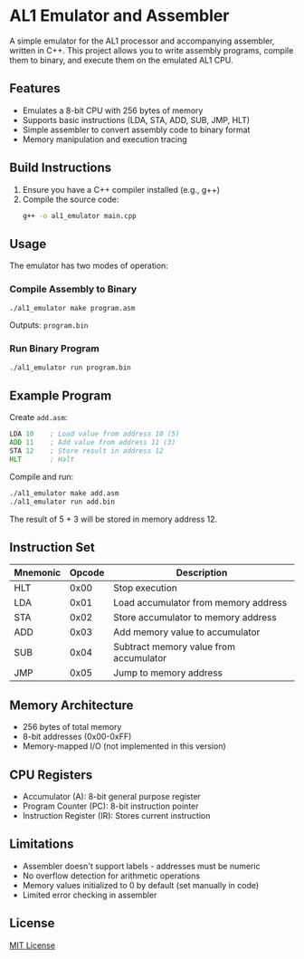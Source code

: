 # AL1 Emulator and Assembler

A simple emulator for the AL1 processor and accompanying assembler, written in C++. This project allows you to write assembly programs, compile them to binary, and execute them on the emulated AL1 CPU.

## Features

- Emulates a 8-bit CPU with 256 bytes of memory
- Supports basic instructions (LDA, STA, ADD, SUB, JMP, HLT)
- Simple assembler to convert assembly code to binary format
- Memory manipulation and execution tracing

## Build Instructions

1. Ensure you have a C++ compiler installed (e.g., g++)
2. Compile the source code:
   ```bash
   g++ -o al1_emulator main.cpp
   ```

## Usage

The emulator has two modes of operation:

### Compile Assembly to Binary
```bash
./al1_emulator make program.asm
```
Outputs: `program.bin`

### Run Binary Program
```bash
./al1_emulator run program.bin
```

## Example Program

Create `add.asm`:
```asm
LDA 10    ; Load value from address 10 (5)
ADD 11    ; Add value from address 11 (3)
STA 12    ; Store result in address 12
HLT       ; Halt
```

Compile and run:
```bash
./al1_emulator make add.asm
./al1_emulator run add.bin
```

The result of 5 + 3 will be stored in memory address 12.

## Instruction Set

| Mnemonic | Opcode | Description                          |
|----------|--------|--------------------------------------|
| HLT      | 0x00   | Stop execution                       |
| LDA      | 0x01   | Load accumulator from memory address |
| STA      | 0x02   | Store accumulator to memory address  |
| ADD      | 0x03   | Add memory value to accumulator      |
| SUB      | 0x04   | Subtract memory value from accumulator |
| JMP      | 0x05   | Jump to memory address               |

## Memory Architecture

- 256 bytes of total memory
- 8-bit addresses (0x00-0xFF)
- Memory-mapped I/O (not implemented in this version)

## CPU Registers

- Accumulator (A): 8-bit general purpose register
- Program Counter (PC): 8-bit instruction pointer
- Instruction Register (IR): Stores current instruction

## Limitations

- Assembler doesn't support labels - addresses must be numeric
- No overflow detection for arithmetic operations
- Memory values initialized to 0 by default (set manually in code)
- Limited error checking in assembler

## License

[MIT License](https://raw.githubusercontent.com/mrwindius/AL8-Emulator/refs/heads/main/LICENSE)
